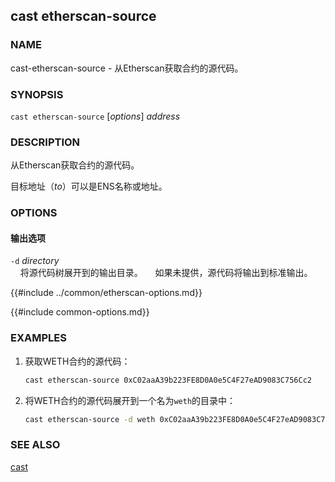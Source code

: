 ## cast etherscan-source

### NAME

cast-etherscan-source - 从Etherscan获取合约的源代码。

### SYNOPSIS

``cast etherscan-source`` [*options*] *address*

### DESCRIPTION

从Etherscan获取合约的源代码。

目标地址（*to*）可以是ENS名称或地址。

### OPTIONS

#### 输出选项

`-d` *directory*  
&nbsp;&nbsp;&nbsp;&nbsp;将源代码树展开到的输出目录。
&nbsp;&nbsp;&nbsp;&nbsp;如果未提供，源代码将输出到标准输出。

{{#include ../common/etherscan-options.md}}

{{#include common-options.md}}

### EXAMPLES

1. 获取WETH合约的源代码：
    ```sh
    cast etherscan-source 0xC02aaA39b223FE8D0A0e5C4F27eAD9083C756Cc2
    ```

2. 将WETH合约的源代码展开到一个名为`weth`的目录中：
    ```sh
    cast etherscan-source -d weth 0xC02aaA39b223FE8D0A0e5C4F27eAD9083C756Cc2
    ```

### SEE ALSO

[cast](./cast.md)